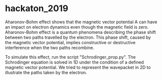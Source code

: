 # hackaton_2019
Aharonov-Bohm effect shows that the magnetic vector potential A can have an impact on electron dynamics even though the magnetic
field is zero. Aharonov-Bohm effect is a quantum phenomena describing the phase shift between two paths travelled by the electron. This 
phase shift, caused by the magnetic vector potential, implies constructive or destructive interference when the two paths recombine. 

To simulate this effect, run the script "Schrodinger_prop.py". The Schrodinger equation is solved in 1D under the condition of a defined
magnetic vector potential. We tried to represent the wavepacket in 2D to illustrate the paths taken by the electron.
